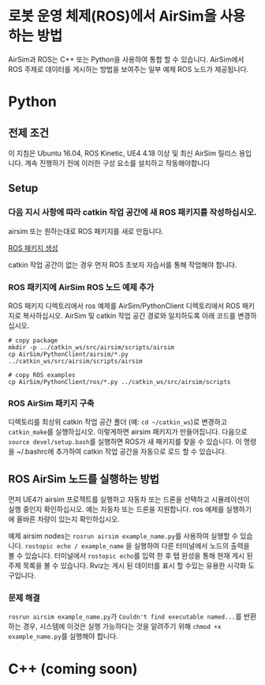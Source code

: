 # 로봇 운영 체제(ROS)에서 AirSim을 사용하는 방법

AirSim과 ROS는 C++ 또는 Python을 사용하여 통합 할 수 있습니다. AirSim에서 ROS 주제로 데이터를 게시하는 방법을 보여주는 일부 예제 ROS 노드가 제공됩니다.

# Python

## 전제 조건

이 지침은 Ubuntu 16.04, ROS Kinetic, UE4 4.18 이상 및 최신 AirSim 릴리스 용입니다.
계속 진행하기 전에 이러한 구성 요소를 설치하고 작동해야합니다

## Setup


### 다음 지시 사항에 따라 catkin 작업 공간에 새 ROS 패키지를 작성하십시오.

airsim 또는 원하는대로 ROS 패키지를 새로 만듭니다.

[ROS 패키지 생성](http://wiki.ros.org/ROS/Tutorials/CreatingPackage)

catkin 작업 공간이 없는 경우 먼저 ROS 초보자 자습서를 통해 작업해야 합니다.

### ROS 패키지에 AirSim ROS 노드 예제 추가

ROS 패키지 디렉토리에서 ros 예제를 AirSim/PythonClient 디렉토리에서 ROS 패키지로 복사하십시오. AirSim 및 catkin 작업 공간 경로와 일치하도록 아래 코드를 변경하십시오.

```
# copy package
mkdir -p ../catkin_ws/src/airsim/scripts/airsim
cp AirSim/PythonClient/airsim/*.py ../catkin_ws/src/airsim/scripts/airsim

# copy ROS examples
cp AirSim/PythonClient/ros/*.py ../catkin_ws/src/airsim/scripts
```


### ROS AirSim 패키지 구축

디렉토리를 최상위 catkin 작업 공간 폴더 (예: ```cd ~/catkin_ws```)로 변경하고 ```catkin_make```를 실행하십시오.
이렇게하면 airsim 패키지가 만들어집니다. 다음으로 ```source devel/setup.bash```를 실행하면 ROS가 새 패키지를 찾을 수 있습니다.
이 명령을 ~/.bashrc에 추가하여 catkin 작업 공간을 자동으로 로드 할 수 있습니다.

## ROS AirSim 노드를 실행하는 방법

먼저 UE4가 airsim 프로젝트를 실행하고 자동차 또는 드론을 선택하고 시뮬레이션이 실행 중인지 확인하십시오.
예는 자동차 또는 드론을 지원합니다. ros 예제를 실행하기에 올바른 차량이 있는지 확인하십시오.

예제 airsim nodes는 ```rosrun airsim example_name.py```를 사용하여 실행할 수 있습니다. ```rostopic echo / example_name``` 을 실행하여 다른 터미널에서 노드의 출력을 볼 수 있습니다. 터미널에서 ```rostopic echo```를 입력 한 후 탭 완성을 통해 현재 게시 된 주제 목록을 볼 수 있습니다.
Rviz는 게시 된 데이터를 표시 할 수있는 유용한 시각화 도구입니다.

### 문제 해결

```rosrun airsim example_name.py```가 ```Couldn't find executable named...```를 반환하는 경우, 시스템에 이것은 실행 가능하다는 것을 알려주기 위해 ```chmod +x example_name.py```를 실행해야 합니다.


# C++ (coming soon)

